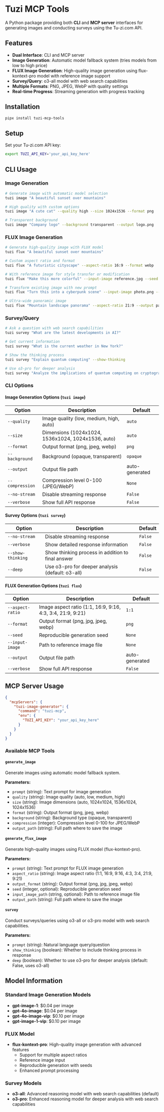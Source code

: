 # Tuzi MCP Tools

A Python package providing both **CLI** and **MCP server** interfaces for generating images and conducting surveys using the Tu-zi.com API.

## Features

- **Dual Interface**: CLI and MCP server
- **Image Generation**: Automatic model fallback system (tries models from low to high price)
- **FLUX Image Generation**: High-quality image generation using flux-kontext-pro model with reference image support
- **Survey/Query**: o3-all model with web search capabilities
- **Multiple Formats**: PNG, JPEG, WebP with quality settings
- **Real-time Progress**: Streaming generation with progress tracking

## Installation

```bash
pipx install tuzi-mcp-tools
```

## Setup

Set your Tu-zi.com API key:

```bash
export TUZI_API_KEY='your_api_key_here'
```

## CLI Usage

### Image Generation

```bash
# Generate image with automatic model selection
tuzi image "A beautiful sunset over mountains"

# High quality with custom options
tuzi image "A cute cat" --quality high --size 1024x1536 --format png

# Transparent background
tuzi image "Company logo" --background transparent --output logo.png
```

### FLUX Image Generation

```bash
# Generate high-quality image with FLUX model
tuzi flux "A beautiful sunset over mountains"

# Custom aspect ratio and format
tuzi flux "A futuristic cityscape" --aspect-ratio 16:9 --format webp

# With reference image for style transfer or modification
tuzi flux "Make this more colorful" --input-image reference.jpg --seed 42

# Transform existing image with new prompt
tuzi flux "Turn this into a cyberpunk scene" --input-image photo.png --aspect-ratio 16:9

# Ultra-wide panoramic image
tuzi flux "Mountain landscape panorama" --aspect-ratio 21:9 --output panorama.png
```

### Survey/Query

```bash
# Ask a question with web search capabilities
tuzi survey "What are the latest developments in AI?"

# Get current information
tuzi survey "What is the current weather in New York?"

# Show the thinking process
tuzi survey "Explain quantum computing" --show-thinking

# Use o3-pro for deeper analysis
tuzi survey "Analyze the implications of quantum computing on cryptography" --deep
```

### CLI Options

#### Image Generation Options (`tuzi image`)

| Option | Description | Default |
|--------|-------------|---------|
| `--quality` | Image quality (low, medium, high, auto) | `auto` |
| `--size` | Dimensions (1024x1024, 1536x1024, 1024x1536, auto) | `auto` |
| `--format` | Output format (png, jpeg, webp) | `png` |
| `--background` | Background (opaque, transparent) | `opaque` |
| `--output` | Output file path | auto-generated |
| `--compression` | Compression level 0-100 (JPEG/WebP) | `None` |
| `--no-stream` | Disable streaming response | `False` |
| `--verbose` | Show full API response | `False` |

#### Survey Options (`tuzi survey`)

| Option | Description | Default |
|--------|-------------|---------|
| `--no-stream` | Disable streaming response | `False` |
| `--verbose` | Show detailed response information | `False` |
| `--show-thinking` | Show thinking process in addition to final answer | `False` |
| `--deep` | Use o3-pro for deeper analysis (default: o3-all) | `False` |

#### FLUX Generation Options (`tuzi flux`)

| Option | Description | Default |
|--------|-------------|---------|
| `--aspect-ratio` | Image aspect ratio (1:1, 16:9, 9:16, 4:3, 3:4, 21:9, 9:21) | `1:1` |
| `--format` | Output format (png, jpg, jpeg, webp) | `png` |
| `--seed` | Reproducible generation seed | `None` |
| `--input-image` | Path to reference image file | `None` |
| `--output` | Output file path | auto-generated |
| `--verbose` | Show full API response | `False` |

## MCP Server Usage

```json
{
  "mcpServers": {
    "tuzi-image-generator": {
      "command": "tuzi-mcp",
      "env": {
        "TUZI_API_KEY": "your_api_key_here"
      }
    }
  }
}
```

### Available MCP Tools

#### `generate_image`
Generate images using automatic model fallback system.

**Parameters:**
- `prompt` (string): Text prompt for image generation
- `quality` (string): Image quality (auto, low, medium, high)
- `size` (string): Image dimensions (auto, 1024x1024, 1536x1024, 1024x1536)
- `format` (string): Output format (png, jpeg, webp)
- `background` (string): Background type (opaque, transparent)
- `compression` (integer): Compression level 0-100 for JPEG/WebP
- `output_path` (string): Full path where to save the image

#### `generate_flux_image`
Generate high-quality images using FLUX model (flux-kontext-pro).

**Parameters:**
- `prompt` (string): Text prompt for FLUX image generation
- `aspect_ratio` (string): Image aspect ratio (1:1, 16:9, 9:16, 4:3, 3:4, 21:9, 9:21)
- `output_format` (string): Output format (png, jpg, jpeg, webp)
- `seed` (integer, optional): Reproducible generation seed
- `input_image_path` (string, optional): Path to reference image file
- `output_path` (string): Full path where to save the image

#### `survey`
Conduct surveys/queries using o3-all or o3-pro model with web search capabilities.

**Parameters:**
- `prompt` (string): Natural language query/question
- `show_thinking` (boolean): Whether to include thinking process in response
- `deep` (boolean): Whether to use o3-pro for deeper analysis (default: False, uses o3-all)

## Model Information

### Standard Image Generation Models
- **gpt-image-1**: $0.04 per image
- **gpt-4o-image**: $0.04 per image
- **gpt-4o-image-vip**: $0.10 per image
- **gpt-image-1-vip**: $0.10 per image

### FLUX Model
- **flux-kontext-pro**: High-quality image generation with advanced features
  - Support for multiple aspect ratios
  - Reference image input
  - Reproducible generation with seeds
  - Enhanced prompt processing

### Survey Models
- **o3-all**: Advanced reasoning model with web search capabilities (default)
- **o3-pro**: Enhanced reasoning model for deeper analysis with web search capabilities